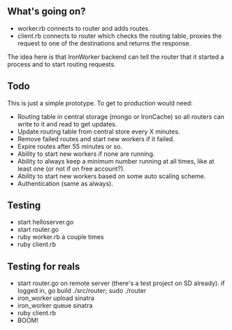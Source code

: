 

## What's going on?

- worker.rb connects to router and adds routes.
- client.rb connects to router which checks the routing table, proxies the request to one of the destinations and returns the response.

The idea here is that IronWorker backend can tell the router that it started a process and to start routing requests.

## Todo

This is just a simple prototype. To get to production would need:

- Routing table in central storage (mongo or IronCache) so all routers can write to it and read to get updates.
- Update routing table from central store every X minutes.
- Remove failed routes and start new workers if it failed.
- Expire routes after 55 minutes or so.
- Ability to start new workers if none are running. 
- Ability to always keep a minimum number running at all times, like at least one (or not if on free account?).
- Ability to start new workers based on some auto scaling scheme. 
- Authentication (same as always).

## Testing

- start helloserver.go
- start router.go
- ruby worker.rb a couple times
- ruby client.rb

## Testing for reals

- start router.go on remote server (there's a test project on SD already). if logged in, go build ./src/router; sudo ./router
- iron_worker upload sinatra
- iron_worker queue sinatra
- ruby client.rb
- BOOM!
